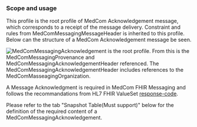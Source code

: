 ### Scope and usage 
This profile is the root profile of MedCom Acknowledgement message, which corresponds to a receipt of the message delivery. Constraint and rules from MedComMessagingMessageHeader is inherited to this profile. Below can the structure of a MedCom Acknowledgement message be seen.

<img alt="MedComMessagingAcknowledgement is the root profile. From this is the MedComMessagingProvenance and MedComMessagingAcknowledgementHeader referenced. The MedComMessagingAcknowledgementHeader includes references to the MedComMasseagingOrganization." src="./MedComMessagingAcknowledgement.png" style="float:none; display:block; margin-left:auto; margin-right:auto;" />

A Message Acknowledgment is required in MedCom FHIR Messaging and follows the recommandations from HL7 FHIR ValueSet [response-code](http://hl7.org/fhir/R4/valueset-response-code.html "response-code").

Please refer to the tab "Snapshot Table(Must support)" below for the definition of the required content of a MedComMessagingAcknowledgement.
